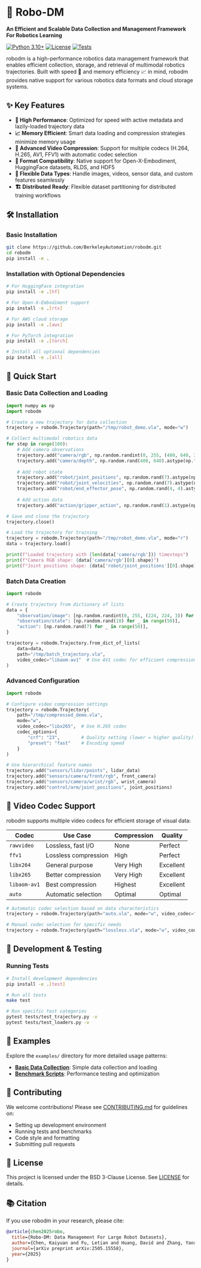 # 🦊 Robo-DM

**An Efficient and Scalable Data Collection and Management Framework For Robotics Learning**

[![Python 3.10+](https://img.shields.io/badge/python-3.10+-blue.svg)](https://www.python.org/downloads/)
[![License](https://img.shields.io/github/license/BerkeleyAutomation/robodm)](LICENSE)
[![Tests](https://github.com/BerkeleyAutomation/robodm/workflows/Tests/badge.svg)](https://github.com/BerkeleyAutomation/robodm/actions)

robodm is a high-performance robotics data management framework that enables efficient collection, storage, and retrieval of multimodal robotics trajectories. Built with speed 🚀 and memory efficiency 📈 in mind, robodm provides native support for various robotics data formats and cloud storage systems.

## ✨ Key Features

- **🚀 High Performance**: Optimized for speed with active metadata and lazily-loaded trajectory data
- **📈 Memory Efficient**: Smart data loading and compression strategies minimize memory usage
- **🎥 Advanced Video Compression**: Support for multiple codecs (H.264, H.265, AV1, FFV1) with automatic codec selection
- **🔄 Format Compatibility**: Native support for Open-X-Embodiment, HuggingFace datasets, RLDS, and HDF5
- **🎯 Flexible Data Types**: Handle images, videos, sensor data, and custom features seamlessly
- **🏗️ Distributed Ready**: Flexible dataset partitioning for distributed training workflows

## 🛠️ Installation

### Basic Installation

```bash
git clone https://github.com/BerkeleyAutomation/robodm.git
cd robodm
pip install -e .
```

### Installation with Optional Dependencies

```bash
# For HuggingFace integration
pip install -e .[hf]

# For Open-X-Embodiment support
pip install -e .[rtx]

# For AWS cloud storage
pip install -e .[aws]

# For PyTorch integration
pip install -e .[torch]

# Install all optional dependencies
pip install -e .[all]
```

## 🚀 Quick Start

### Basic Data Collection and Loading

```python
import numpy as np
import robodm

# Create a new trajectory for data collection
trajectory = robodm.Trajectory(path="/tmp/robot_demo.vla", mode="w")

# Collect multimodal robotics data
for step in range(100):
    # Add camera observations
    trajectory.add("camera/rgb", np.random.randint(0, 255, (480, 640, 3), dtype=np.uint8))
    trajectory.add("camera/depth", np.random.rand(480, 640).astype(np.float32))
    
    # Add robot state
    trajectory.add("robot/joint_positions", np.random.rand(7).astype(np.float32))
    trajectory.add("robot/joint_velocities", np.random.rand(7).astype(np.float32))
    trajectory.add("robot/end_effector_pose", np.random.rand(4, 4).astype(np.float32))
    
    # Add action data
    trajectory.add("action/gripper_action", np.random.rand(1).astype(np.float32))

# Save and close the trajectory
trajectory.close()

# Load the trajectory for training
trajectory = robodm.Trajectory(path="/tmp/robot_demo.vla", mode="r")
data = trajectory.load()

print(f"Loaded trajectory with {len(data['camera/rgb'])} timesteps")
print(f"Camera RGB shape: {data['camera/rgb'][0].shape}")
print(f"Joint positions shape: {data['robot/joint_positions'][0].shape}")
```

### Batch Data Creation

```python
import robodm

# Create trajectory from dictionary of lists
data = {
    "observation/image": [np.random.randint(0, 255, (224, 224, 3)) for _ in range(50)],
    "observation/state": [np.random.rand(10) for _ in range(50)],
    "action": [np.random.rand(7) for _ in range(50)],
}

trajectory = robodm.Trajectory.from_dict_of_lists(
    data=data,
    path="/tmp/batch_trajectory.vla",
    video_codec="libaom-av1"  # Use AV1 codec for efficient compression
)
```

### Advanced Configuration

```python
import robodm

# Configure video compression settings
trajectory = robodm.Trajectory(
    path="/tmp/compressed_demo.vla",
    mode="w",
    video_codec="libx265",  # Use H.265 codec
    codec_options={
        "crf": "23",        # Quality setting (lower = higher quality)
        "preset": "fast"    # Encoding speed
    }
)

# Use hierarchical feature names
trajectory.add("sensors/lidar/points", lidar_data)
trajectory.add("sensors/camera/front/rgb", front_camera)
trajectory.add("sensors/camera/wrist/rgb", wrist_camera)
trajectory.add("control/arm/joint_positions", joint_positions)
```

## 🎥 Video Codec Support

robodm supports multiple video codecs for efficient storage of visual data:

| Codec | Use Case | Compression | Quality |
|-------|----------|-------------|---------|
| `rawvideo` | Lossless, fast I/O | None | Perfect |
| `ffv1` | Lossless compression | High | Perfect |
| `libx264` | General purpose | Very High | Excellent |
| `libx265` | Better compression | Very High | Excellent |
| `libaom-av1` | Best compression | Highest | Excellent |
| `auto` | Automatic selection | Optimal | Optimal |

```python
# Automatic codec selection based on data characteristics
trajectory = robodm.Trajectory(path="auto.vla", mode="w", video_codec="auto")

# Manual codec selection for specific needs
trajectory = robodm.Trajectory(path="lossless.vla", mode="w", video_codec="ffv1")
```

## 🧪 Development & Testing

### Running Tests

```bash
# Install development dependencies
pip install -e .[test]

# Run all tests
make test

# Run specific test categories
pytest tests/test_trajectory.py -v
pytest tests/test_loaders.py -v
```


## 📝 Examples

Explore the `examples/` directory for more detailed usage patterns:

- **[Basic Data Collection](./examples/data_collection_and_load.py)**: Simple data collection and loading
- **[Benchmark Scripts](./tests/)**: Performance testing and optimization

## 🤝 Contributing

We welcome contributions! Please see [CONTRIBUTING.md](CONTRIBUTING.md) for guidelines on:

- Setting up development environment
- Running tests and benchmarks  
- Code style and formatting
- Submitting pull requests

## 📄 License

This project is licensed under the BSD 3-Clause License. See [LICENSE](LICENSE) for details.


## 📚 Citation

If you use robodm in your research, please cite:

```bibtex
@article{chen2025robo,
  title={Robo-DM: Data Management For Large Robot Datasets},
  author={Chen, Kaiyuan and Fu, Letian and Huang, David and Zhang, Yanxiang and Chen, Lawrence Yunliang and Huang, Huang and Hari, Kush and Balakrishna, Ashwin and Xiao, Ted and Sanketi, Pannag R and others},
  journal={arXiv preprint arXiv:2505.15558},
  year={2025}
}
```
